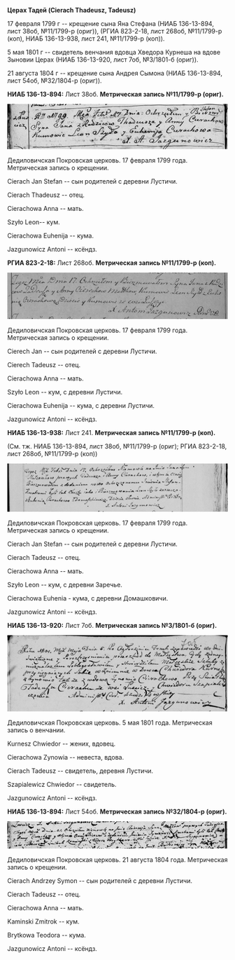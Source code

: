 **Церах Тадей (Cierach Thadeusz, Tadeusz)**

17 февраля 1799 г -- крещение сына Яна Стефана (НИАБ 136-13-894, лист
38об, №11/1799-р (ориг)), (РГИА 823-2-18, лист 268об, №11/1799-р (коп),
НИАБ 136-13-938, лист 241, №11/1799-р (коп)).

5 мая 1801 г -- свидетель венчания вдовца Хведора Курнеша на вдове
Зыновии Церах (НИАБ 136-13-920, лист 7об, №3/1801-б (ориг)).

21 августа 1804 г -- крещение сына Андрея Сымона (НИАБ 136-13-894, лист
54об, №32/1804-р (ориг)).

**НИАБ 136-13-894:** Лист 38об. **Метрическая запись №11/1799-р
(ориг).**

![](./media/9eeb93d96d3eae4188b0fbc30fb2e503f03c07fd.png)

Дедиловичская Покровская церковь. 17 февраля 1799 года. Метрическая
запись о крещении.

Cierach Jan Stefan -- сын родителей с деревни Лустичи.

Cierach Thadeusz -- отец.

Cierachowa Anna -- мать.

Szyło Leon-- кум.

Cierachowa Euhenija -- кума.

Jazgunowicz Antoni -- ксёндз.

**РГИА 823-2-18:** Лист 268об. **Метрическая запись №11/1799-р (коп).**

![](./media/d7364bb01cf3fdd26b97da659de3df1f96a8d63a.png)

Дедиловичская Покровская церковь. 17 февраля 1799 года. Метрическая
запись о крещении.

Cierech Jan -- сын родителей с деревни Лустичи.

Cierech Tadeusz -- отец.

Cierachowa Anna -- мать.

Szyło Leon -- кум, с деревни Лустичи.

Cierachowa Euhenija -- кума, с деревни Лустичи.

Jazgunowicz Antoni -- ксёндз.

**НИАБ 136-13-938:** Лист 241. **Метрическая запись №11/1799-р (коп).**

(См. тж. НИАБ 136-13-894, лист 38об, №11/1799-р (ориг); РГИА 823-2-18,
лист 268об, №11/1799-р (коп))

![](./media/40ff0f646f1bbee4887e97988f5172e01e5c98e3.png)

Дедиловичская Покровская церковь. 17 февраля 1799 года. Метрическая
запись о крещении.

Cierach Jan Stefan -- сын родителей с деревни Лустичи.

Cierach Tadeusz -- отец.

Cierachowa Anna -- мать.

Szyło Leon -- кум, с деревни Заречье.

Cierachowa Euhenia - кума, с деревни Домашковичи.

Jazgunowicz Antoni -- ксёндз.

**НИАБ 136-13-920:** Лист 7об. **Метрическая запись №3/1801-б (ориг).**

![](./media/7c931255f2c2347efb9e9dec05e033d516979c95.png)

Дедиловичская Покровская церковь. 5 мая 1801 года. Метрическая запись о
венчании.

Kurnesz Chwiedor -- жених, вдовец.

Cierachowa Zynowia -- невеста, вдова.

Cierach Tadeusz -- свидетель, деревня Лустичи.

Szapialewicz Chwiedor -- свидетель.

Jazgunowicz Antoni -- ксёндз.

**НИАБ 136-13-894:** Лист 54об. **Метрическая запись №32/1804-р
(ориг).**

![](./media/bf9ddb61f3ce5fe076bd1f4151ac9b79a8ee5535.png)

Дедиловичская Покровская церковь. 21 августа 1804 года. Метрическая
запись о крещении.

Cierach Andrzey Symon -- сын родителей с деревни Лустичи.

Cierach Tadeusz -- отец.

Cierachowa Anna -- мать.

Kaminski Zmitrok -- кум.

Brytkowa Teodora -- кума.

Jazgunowicz Antoni -- ксёндз.
